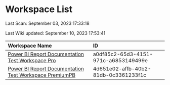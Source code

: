 



# Workspace List


Last Scan: September 03, 2023 17:33:18

Last Wiki updated: September 10, 2023 17:53:41  
  
  

|Workspace Name|ID|
| :--- | :--- |
|[Power BI Report Documentation Test Workspace Pro](./Workspaces/Power-BI-Report-Documentation-Test-Workspace-Pro.md)|a0df85c2-65d3-4151-971c-a6853149499e|
|[Power BI Report Documentation Test Workspace PremiumPB](./Workspaces/Power-BI-Report-Documentation-Test-Workspace-PremiumPB.md)|4d651e02-affb-40b2-81db-0c3361233f1c|

